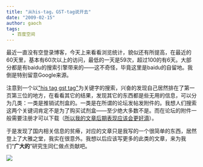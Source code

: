 ```yaml
---
title: "从his-tag，GST-tag说开去"
date: "2009-02-15"
author: gaoch
tags:
  - 百度空间
---
```


最近一直没有空登录博客，今天上来看看浏览统计，貌似还有所提高，在最近的60天里，基本有60次以上的访问，最低的一天是59次，超过100的有6天。大部分都是有baidu的搜索引擎带来的——这不奇怪，毕竟这里是baidu的自留地。我倒是特别留意Google来源。  
  
注意到一个以["his tag gst
tag"](http://www.google.cn/search?q=his+tag+gst+tag)为关键字的搜索，兴奋的发现自己居然排在了第一页第三位的地方，在看看其它的结果，发现其它的东西都是些无用的信息，可以分为几类：一类是推销试剂盒的。一类是在所谓的论坛发帖发附件的。我想人们搜索这两个关键词肯定不是为了购买试剂盒——至少绝大多数不是。而在论坛的附件一般需要注册才可以下载（[所以我的文章后期表现应该会更好滴](http://hi.baidu.com/spring_gao/blog/item/6a733d2944dc77f899250af8.html/cmtid/969836ad61b144004b36d6b0)）。  
  
于是发现了国内相关信息的贫瘠，对应的文章只是我写的一个很简单的东西，居然登上了大雅之堂，我实在很意外。我想以后应该写更多的此类的文章，来为我们“**广大的**”研究生同仁做点贡献吧。  
  
<img src="http://hiphotos.baidu.com/spring%5Fgao/pic/item/c3823a6d20a99bdb431694bb.jpg" class="blogimg" />
